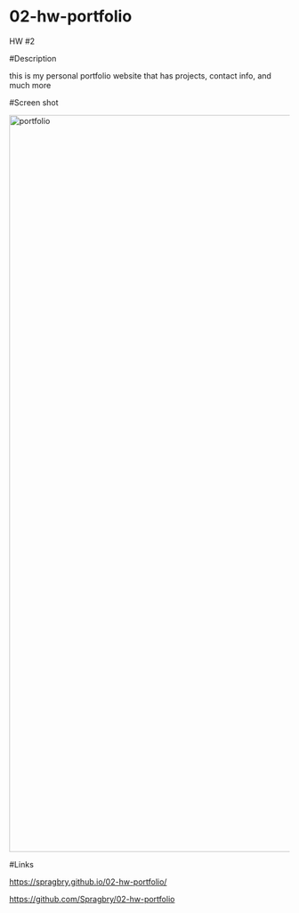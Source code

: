 # 02-hw-portfolio
HW #2 

#Description 

this is my personal portfolio website that has projects, contact info, and much more

#Screen shot

<img width="1321" alt="portfolio" src="https://user-images.githubusercontent.com/77589691/109581534-70d63100-7aca-11eb-81ad-e2cd122f749b.png">

#Links

https://spragbry.github.io/02-hw-portfolio/

https://github.com/Spragbry/02-hw-portfolio
